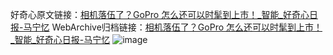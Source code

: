 好奇心原文链接：[相机落伍了？GoPro 怎么还可以时髦到上市！_智能_好奇心日报-马宁忆](https://www.qdaily.com/articles/1284.html)
WebArchive归档链接：[相机落伍了？GoPro 怎么还可以时髦到上市！_智能_好奇心日报-马宁忆](http://web.archive.org/web/20190623145734/https://www.qdaily.com/articles/1284.html)
![image](http://ww3.sinaimg.cn/large/007d5XDply1g3v4df76rrj30u07104qp)